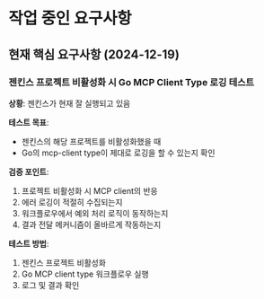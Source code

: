 # 작업 중인 요구사항

## 현재 핵심 요구사항 (2024-12-19)

### 젠킨스 프로젝트 비활성화 시 Go MCP Client Type 로깅 테스트

**상황**: 젠킨스가 현재 잘 실행되고 있음

**테스트 목표**: 
- 젠킨스의 해당 프로젝트를 비활성화했을 때
- Go의 mcp-client type이 제대로 로깅을 할 수 있는지 확인

**검증 포인트**:
1. 프로젝트 비활성화 시 MCP client의 반응
2. 에러 로깅이 적절히 수집되는지
3. 워크플로우에서 예외 처리 로직이 동작하는지
4. 결과 전달 메커니즘이 올바르게 작동하는지

**테스트 방법**:
1. 젠킨스 프로젝트 비활성화
2. Go MCP client type 워크플로우 실행
3. 로그 및 결과 확인